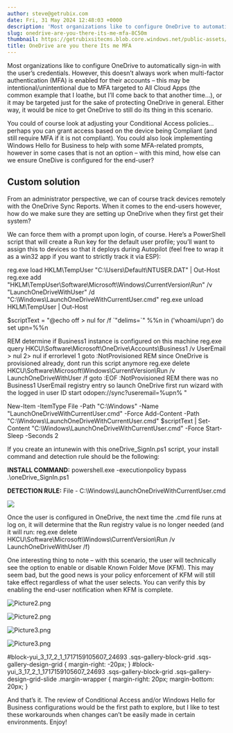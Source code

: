 ```yaml
---
author: steve@getrubix.com
date: Fri, 31 May 2024 12:48:03 +0000
description: 'Most organizations like to configure OneDrive to automatically sign-in with the user’s credentials. However, this doesn’t always work when multi-factor authentication (MFA) is enabled for their accounts – this may be intentional/unintentional due to MFA targeted to All Cloud Apps (the common example that I loathe, but I’ll'
slug: onedrive-are-you-there-its-me-mfa-8C50m
thumbnail: https://getrubixsitecms.blob.core.windows.net/public-assets/content/v1/thumbnails/onedrive-are-you-there-its-me-mfa-8C50m_thumbnail.jpg
title: OneDrive are you there Its me MFA
---
```


Most organizations like to configure OneDrive to automatically sign-in with the user’s credentials. However, this doesn’t always work when multi-factor authentication (MFA) is enabled for their accounts – this may be intentional/unintentional due to MFA targeted to All Cloud Apps (the common example that I loathe, but I’ll come back to that another time…), or it may be targeted just for the sake of protecting OneDrive in general. Either way, it would be nice to get OneDrive to still do its thing in this scenario.

You could of course look at adjusting your Conditional Access policies… perhaps you can grant access based on the device being Compliant (and still require MFA if it is not compliant). You could also look implementing Windows Hello for Business to help with some MFA-related prompts, however in some cases that is not an option – with this mind, how else can we ensure OneDive is configured for the end-user?

Custom solution
---------------

From an administrator perspective, we can of course track devices remotely with the OneDrive Sync Reports. When it comes to the end-users however, how do we make sure they are setting up OneDrive when they first get their system?

We can force them with a prompt upon login, of course. Here’s a PowerShell script that will create a Run key for the default user profile; you’ll want to assign this to devices so that it deploys during Autopilot (feel free to wrap it as a win32 app if you want to strictly track it via ESP):

reg.exe load HKLM\\TempUser "C:\\Users\\Default\\NTUSER.DAT" | Out-Host
reg.exe add "HKLM\\TempUser\\Software\\Microsoft\\Windows\\CurrentVersion\\Run" /v "LaunchOneDriveWithUser" /d "C:\\Windows\\LaunchOneDriveWithCurrentUser.cmd"
reg.exe unload HKLM\\TempUser | Out-Host

$scriptText = "@echo off > nul
for /f \`"delims=\`" %%n in ('whoami/upn') do set upn=%%n

REM determine if Business1 instance is configured on this machine
reg.exe query HKCU\\Software\\Microsoft\\OneDrive\\Accounts\\Business1 /v UserEmail > nul 2> nul
if errorlevel 1 goto :NotProvisioned
REM since OneDrive is provisioned already, dont run this script anymore
reg.exe delete HKCU\\Software\\Microsoft\\Windows\\CurrentVersion\\Run /v LaunchOneDriveWithUser /f
goto :EOF
:NotProvisioned
REM there was no Business1 UserEmail registry entry so launch OneDrive first run wizard with the logged in user ID
start odopen://sync?useremail=%upn%
"

New-Item -ItemType File -Path "C:\\Windows" -Name "LaunchOneDriveWithCurrentUser.cmd" -Force
Add-Content -Path "C:\\Windows\\LaunchOneDriveWithCurrentUser.cmd" $scriptText | Set-Content "C:\\Windows\\LaunchOneDriveWithCurrentUser.cmd" -Force
Start-Sleep -Seconds 2

If you create an intunewin with this oneDrive\_SignIn.ps1 script, your install command and detection rule should be the following:  
  
**INSTALL COMMAND:** powershell.exe -executionpolicy bypass .\\oneDrive\_SignIn.ps1

**DETECTION RULE:** File - C:\\Windows\\LaunchOneDriveWithCurrentUser.cmd

![](https://getrubixsitecms.blob.core.windows.net/public-assets/content/v1/5dd365a31aa1fd743bc30b8e/af6bdf3f-260c-48ab-95e2-c1b8c5875ebb/Picture1.png)

Once the user is configured in OneDrive, the next time the .cmd file runs at log on, it will determine that the Run registry value is no longer needed (and it will run: reg.exe delete HKCU\\Software\\Microsoft\\Windows\\CurrentVersion\\Run /v LaunchOneDriveWithUser /f)

One interesting thing to note – with this scenario, the user will technically see the option to enable or disable Known Folder Move (KFM). This may seem bad, but the good news is your policy enforcement of KFM will still take effect regardless of what the user selects. You can verify this by enabling the end-user notification when KFM is complete.

![Picture2.png](https://getrubixsitecms.blob.core.windows.net/public-assets/content/v1/5dd365a31aa1fd743bc30b8e/1717159317000-A072JJB183RQTCXLLBAV/Picture2.png)

![Picture2.png](https://getrubixsitecms.blob.core.windows.net/public-assets/content/v1/5dd365a31aa1fd743bc30b8e/1717159317000-A072JJB183RQTCXLLBAV/Picture2.png)

![Picture3.png](https://getrubixsitecms.blob.core.windows.net/public-assets/content/v1/5dd365a31aa1fd743bc30b8e/1717159316979-JXN44OBN3FBKMSV3U5DV/Picture3.png)

![Picture3.png](https://getrubixsitecms.blob.core.windows.net/public-assets/content/v1/5dd365a31aa1fd743bc30b8e/1717159316979-JXN44OBN3FBKMSV3U5DV/Picture3.png)

#block-yui\_3\_17\_2\_1\_1717159105607\_24693 .sqs-gallery-block-grid .sqs-gallery-design-grid { margin-right: -20px; } #block-yui\_3\_17\_2\_1\_1717159105607\_24693 .sqs-gallery-block-grid .sqs-gallery-design-grid-slide .margin-wrapper { margin-right: 20px; margin-bottom: 20px; }

And that’s it. The review of Conditional Access and/or Windows Hello for Business configurations would be the first path to explore, but I like to test these workarounds when changes can’t be easily made in certain environments. Enjoy!